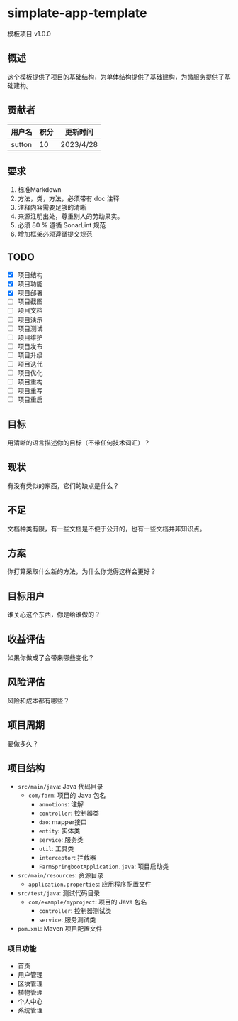 # simplate-app-template

模板项目 v1.0.0

## 概述

这个模板提供了项目的基础结构，为单体结构提供了基础建构，为微服务提供了基础建构。

## 贡献者

| 用户名    | 积分  | 更新时间      |
|--------|-----|-----------|
| sutton | 10  | 2023/4/28 |

## 要求

1. 标准Markdown
2. 方法，类，方法，必须带有 doc 注释
3. 注释内容需要足够的清晰
4. 来源注明出处，尊重别人的劳动果实。
5. 必须 80 % 遵循 SonarLint 规范
6. 增加框架必须遵循提交规范


## TODO

- [x] 项目结构
- [x] 项目功能
- [x] 项目部署
- [ ] 项目截图
- [ ] 项目文档
- [ ] 项目演示
- [ ] 项目测试
- [ ] 项目维护
- [ ] 项目发布
- [ ] 项目升级
- [ ] 项目迭代
- [ ] 项目优化
- [ ] 项目重构
- [ ] 项目重写
- [ ] 项目重启

## 目标

用清晰的语言描述你的目标（不带任何技术词汇）？

## 现状

有没有类似的东西，它们的缺点是什么？

## 不足

文档种类有限，有一些文档是不便于公开的，也有一些文档并非知识点。

## 方案

你打算采取什么新的方法，为什么你觉得这样会更好？

## 目标用户

谁关心这个东西，你是给谁做的？

## 收益评估

如果你做成了会带来哪些变化？

## 风险评估

风险和成本都有哪些？

## 项目周期

要做多久？

##    

## 项目结构

- `src/main/java`: Java 代码目录
    - `com/farm`: 项目的 Java 包名
        - `annotions`: 注解
        - `controller`: 控制器类
        - `dao`: mapper接口
        - `entity`: 实体类
        - `service`: 服务类
        - `util`: 工具类
        - `interceptor`: 拦截器
        - `FarmSpringbootApplication.java`: 项目启动类
- `src/main/resources`: 资源目录
    - `application.properties`: 应用程序配置文件
- `src/test/java`: 测试代码目录
    - `com/example/myproject`: 项目的 Java 包名
        - `controller`: 控制器测试类
        - `service`: 服务测试类
- `pom.xml`: Maven 项目配置文件

### 项目功能

- 首页
- 用户管理
- 区块管理
- 植物管理
- 个人中心
- 系统管理
